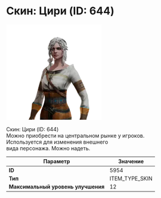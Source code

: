 # Скин: Цири (ID: 644)

![Item Image](../img/5954.webp?raw=true)

Скин: Цири (ID: 644)<br>Можно приобрести на центральном рынке у игроков.<br>Используется для изменения внешнего<br>вида персонажа. Можно надеть.


| Параметр | Значение |
|----------|----------|
| **ID** | 5954 |
| **Тип** | ITEM_TYPE_SKIN |
| **Максимальный уровень улучшения** | 12 |

